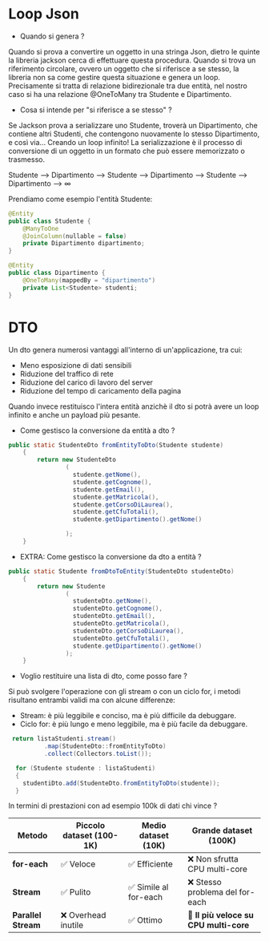 # Loop Json

- Quando si genera ?

Quando si prova a convertire un oggetto in una stringa Json, dietro le quinte la libreria jackson 
cerca di effettuare questa procedura. Quando si trova un riferimento circolare, ovvero un oggetto 
che si riferisce a se stesso, la libreria non sa come gestire questa situazione e genera un loop.
Precisamente si tratta di relazione bidirezionale tra due entità, nel nostro caso si ha una relazione @OneToMany
tra Studente e Dipartimento.

- Cosa si intende per "si riferisce a se stesso" ?

Se Jackson prova a serializzare uno Studente, troverà un Dipartimento, 
che contiene altri Studenti, che contengono nuovamente lo stesso Dipartimento, 
e così via... Creando un loop infinito! La serializzazione è il processo di conversione di un oggetto 
in un formato che può essere memorizzato o trasmesso.

Studente --> Dipartimento --> Studente --> Dipartimento --> Studente --> Dipartimento --> ∞ 

Prendiamo come esempio l'entità Studente:

```java
@Entity
public class Studente {
    @ManyToOne
    @JoinColumn(nullable = false)
    private Dipartimento dipartimento;
}

@Entity
public class Dipartimento {
    @OneToMany(mappedBy = "dipartimento")
    private List<Studente> studenti;
}
```

# DTO

Un dto genera numerosi vantaggi all'interno di un'applicazione, tra cui:

- Meno esposizione di dati sensibili
- Riduzione del traffico di rete
- Riduzione del carico di lavoro del server
- Riduzione del tempo di caricamento della pagina

Quando invece restituisco l'intera entità anzichè il dto si potrà avere un loop infinito e anche un payload più pesante.

- Come gestisco la conversione da entità a dto ?

```java
public static StudenteDto fromEntityToDto(Studente studente)
    {
        return new StudenteDto
                (
                  studente.getNome(),
                  studente.getCognome(),
                  studente.getEmail(),
                  studente.getMatricola(),
                  studente.getCorsoDiLaurea(),
                  studente.getCfuTotali(),
                  studente.getDipartimento().getNome()

                );
    }
```

- EXTRA: Come gestisco la conversione da dto a entità ?

```java
public static Studente fromDtoToEntity(StudenteDto studenteDto)
    {
        return new Studente
                (
                  studenteDto.getNome(),
                  studenteDto.getCognome(),
                  studenteDto.getEmail(),
                  studenteDto.getMatricola(),
                  studenteDto.getCorsoDiLaurea(),
                  studenteDto.getCfuTotali(), 
                  studente.getDipartimento().getNome()
                );
    }
```
- Voglio restituire una lista di dto, come posso fare ?

Si può  svolgere l'operazione con gli stream o con un ciclo for, i metodi risultano entrambi validi ma con alcune
differenze:

- Stream: è più leggibile e conciso, ma è più difficile da debuggare.
- Ciclo for: è più lungo e meno leggibile, ma è più facile da debuggare.

```java
 return listaStudenti.stream()
          .map(StudenteDto::fromEntityToDto)
          .collect(Collectors.toList());
```

```java
  for (Studente studente : listaStudenti) 
  {
    studentiDto.add(StudenteDto.fromEntityToDto(studente));
  }
```
In termini di prestazioni con ad  esempio 100k di dati chi vince ?

| Metodo            | Piccolo dataset (100-1K) | Medio dataset (10K) | Grande dataset (100K) |
|-------------------|--------------------------|---------------------|-----------------------|
| **for-each**      | ✅ Veloce                | ✅ Efficiente        | ❌ Non sfrutta CPU multi-core |
| **Stream**        | ✅ Pulito                | ✅ Simile al for-each| ❌ Stesso problema del for-each |
| **Parallel Stream**| ❌ Overhead inutile      | ✅ Ottimo            | 🚀 **Il più veloce su CPU multi-core** |


 